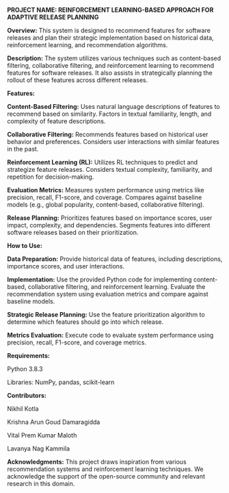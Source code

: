 **PROJECT NAME: REINFORCEMENT LEARNING-BASED APPROACH FOR ADAPTIVE RELEASE PLANNING**


**Overview:**
This system is designed to recommend features for software releases and plan their strategic implementation based on historical data, reinforcement learning, and recommendation algorithms.

**Description:**
The system utilizes various techniques such as content-based filtering, collaborative filtering, and reinforcement learning to recommend features for software releases. It also assists in strategically planning the rollout of these features across different releases.

**Features:**

**Content-Based Filtering:**
Uses natural language descriptions of features to recommend based on similarity.
Factors in textual familiarity, length, and complexity of feature descriptions.

**Collaborative Filtering:**
Recommends features based on historical user behavior and preferences.
Considers user interactions with similar features in the past.

**Reinforcement Learning (RL):**
Utilizes RL techniques to predict and strategize feature releases.
Considers textual complexity, familiarity, and repetition for decision-making.

**Evaluation Metrics:**
Measures system performance using metrics like precision, recall, F1-score, and coverage.
Compares against baseline models (e.g., global popularity, content-based, collaborative filtering).

**Release Planning:**
Prioritizes features based on importance scores, user impact, complexity, and dependencies.
Segments features into different software releases based on their prioritization.


**How to Use:**

**Data Preparation:**
Provide historical data of features, including descriptions, importance scores, and user interactions.

**Implementation:**
Use the provided Python code for implementing content-based, collaborative filtering, and reinforcement learning.
Evaluate the recommendation system using evaluation metrics and compare against baseline models.

**Strategic Release Planning:**
Use the feature prioritization algorithm to determine which features should go into which release.

**Metrics Evaluation:**
Execute code to evaluate system performance using precision, recall, F1-score, and coverage metrics.

**Requirements:**

Python 3.8.3

Libraries: NumPy, pandas, scikit-learn

**Contributors:**

Nikhil Kotla

Krishna Arun Goud Damaragidda

Vital Prem Kumar Maloth

Lavanya Nag Kammila

**Acknowledgments:**
This project draws inspiration from various recommendation systems and reinforcement learning techniques.
We acknowledge the support of the open-source community and relevant research in this domain.
